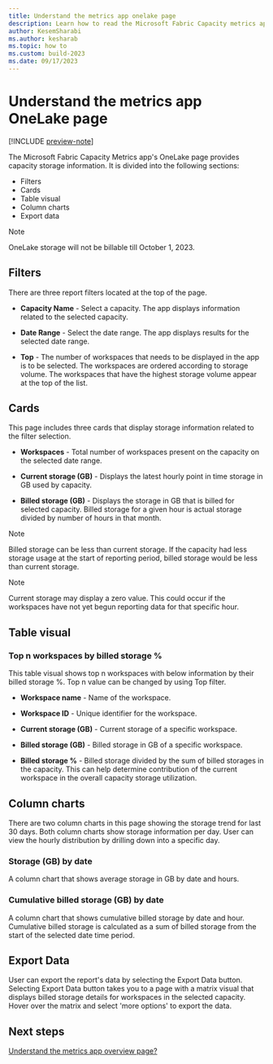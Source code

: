 ```yaml
---
title: Understand the metrics app onelake page
description: Learn how to read the Microsoft Fabric Capacity metrics app's OneLake page.
author: KesemSharabi
ms.author: kesharab
ms.topic: how to
ms.custom: build-2023
ms.date: 09/17/2023
---
```


# Understand the metrics app OneLake page

[!INCLUDE [preview-note](../includes/preview-note.md)]

The Microsoft Fabric Capacity Metrics app's OneLake page provides capacity storage information. It is divided into the following sections:

- Filters
- Cards
- Table visual 
- Column charts
- Export data

>[!NOTE]
> OneLake storage will not be billable till October 1, 2023.

## Filters
There are three report filters located at the top of the page.

* **Capacity Name** - Select a capacity. The app displays information related to the selected capacity.

* **Date Range** - Select the date range. The app displays results for the selected date range.

* **Top** - The number of workspaces that needs to be displayed in the app is to be selected. The workspaces are ordered according to storage volume. The workspaces that have the highest storage volume appear at the top of the list.

## Cards

This page includes three cards that display storage information related to the filter selection.

* **Workspaces** - Total number of workspaces present on the capacity on the selected date range.

* **Current storage (GB)** - Displays the latest hourly point in time storage in GB used by capacity.

* **Billed storage (GB)** - Displays the storage in GB that is billed for selected capacity. Billed storage for a given hour is actual storage divided by number of hours in that month.

>[!NOTE]
>Billed storage can be less than current storage. If the capacity had less storage usage at the start of reporting period, billed storage would be less than current storage.

>[!NOTE]
>Current storage may display a zero value. This could occur if the workspaces have not yet begun reporting data for that specific hour.

## Table visual

### Top n workspaces by billed storage %

This table visual shows top n workspaces with below information by their billed storage %. Top n value can be changed by using Top filter.

* **Workspace name** - Name of the workspace.

* **Workspace ID** - Unique identifier for the workspace.

* **Current storage (GB)** - Current storage of a specific workspace.

* **Billed storage (GB)** -  Billed storage in GB of a specific workspace.

* **Billed storage %** -  Billed storage divided by the sum of billed storages in the capacity. This can help determine contribution of the current workspace in the overall capacity storage utilization.

## Column charts 

There are two column charts in this page showing the storage trend for last 30 days. Both column charts show storage information per day. User can view the hourly distribution by drilling down into a specific day.

### Storage (GB) by date

A column chart that shows average storage in GB by date and hours.

### Cumulative billed storage (GB) by date

A column chart that shows cumulative billed storage by date and hour. Cumulative billed storage is calculated as a sum of billed storage from the start of the selected date time period.

## Export Data

User can export the report's data by selecting the Export Data button. Selecting Export Data button takes you to a page with a matrix visual that displays billed storage details for workspaces in the selected capacity. Hover over the matrix and select 'more options' to export the data.

## Next steps

[Understand the metrics app overview page?](metrics-app-overview-page.md)
